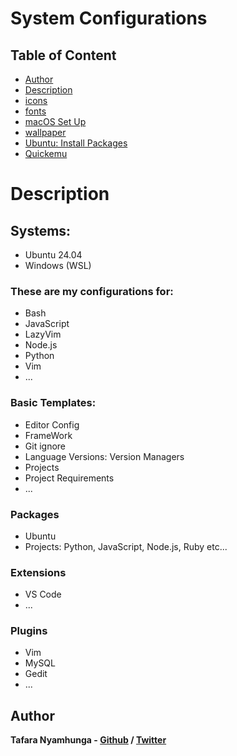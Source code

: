 # System Configurations

## Table of Content
- [Author](#author)
- [Description](#description)
- [icons](.icons)
- [fonts](fonts/)
- [macOS Set Up](mac-os.md)
- [wallpaper](wallpapers/)
- [Ubuntu: Install Packages](installation.md)
- [Quickemu](Quickemu/README.md)

# Description

## Systems:
- Ubuntu 24.04
- Windows (WSL)

### These are my configurations for:
- Bash
- JavaScript
- LazyVim
- Node.js
- Python
- Vim
- ...

### Basic Templates:
- Editor Config
- FrameWork
- Git ignore
- Language Versions: Version Managers
- Projects
- Project Requirements
- ...

### Packages
- Ubuntu
- Projects: Python, JavaScript, Node.js, Ruby etc...

### Extensions
- VS Code
- ...

### Plugins
- Vim
- MySQL
- Gedit
- ...

## Author

**Tafara Nyamhunga  - [Github](https://github.com/tafara-n) / [Twitter](https://twitter.com/tafaranyamhunga)**
